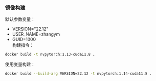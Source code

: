### 镜像构建        
默认参数变量：  
* VERSION="22.12"
* USER_NAME=zhangym
* GUID=1000   
构建指令：
```sh
docker build -t nvpytorch:1.13-cuda11.8 .
``` 
使用变量构建：
```sh
docker build --build-arg VERSION=22.12 -t nvpytorch:1.14-cuda11.8 .
```
